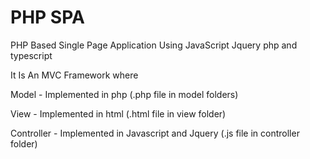 # PHP SPA
PHP Based Single Page Application Using JavaScript Jquery php and typescript

It Is An MVC Framework where

Model - Implemented in php (.php file in model folders)

View - Implemented in html (.html file in view folder)

Controller - Implemented in Javascript and Jquery (.js file in controller folder)